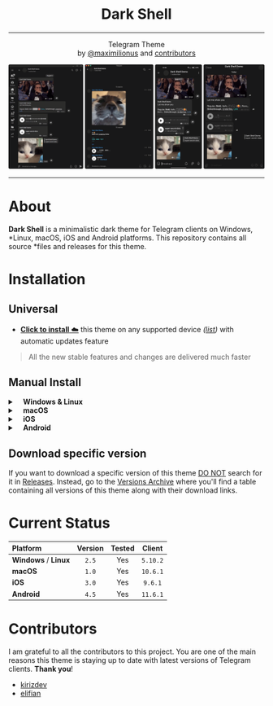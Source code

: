 <div align="center">
	<h1><b>Dark Shell</b></h1><hr>Telegram Theme<br>
	by <a href="https://github.com/maximilionus">@maximilionus</a> and <a href="#contributors">contributors</a><h>
</div>

![](.data/img/preview.png)

---


# About
**Dark Shell** is a minimalistic dark theme for Telegram clients on Windows,
*Linux, macOS, iOS and Android platforms. This repository contains all source
*files and releases for this theme.


# Installation
## Universal
- [**Click to install** ☁️][telegram-theme-shared-link] this theme on any
supported device *([list](./README.md#Current-Status))* with automatic updates
feature
> All the new stable features and changes are delivered much faster

## Manual Install

<details><summary><b>&emsp;Windows & Linux</b></summary>

1. [Download The Latest Release][tdesktop-latest-release] or select version from
[Versions Archive](./VERSIONS_ARCHIVE.md).
2. Open Telegram.
- *Using messages :*
   1. Send the downloaded file to `Saved messages`.
   2. Click on sent file and press `APPLY THIS THEME` button.
- *Using settings :*
  1. Go to **Settings** -> **Chat Settings**.
  2. Press `⋮` -> `Create new theme` -> `IMPORT EXISTING THEME`.
  3. Find and choose downloaded `.tdesktop-theme` file.

</details>

<details><summary>&emsp;<b>macOS</b></summary>

1. [Download The Latest Release][macOS-latest-release] or select version from
[Versions Archive](./VERSIONS_ARCHIVE.md).
2. Open Telegram and go to `Settings` -> `Appearance`.
3. Press `...` in upper-right corner of app and press `New theme`.
4. Name it **Dark Shell** *(Or any other name)* and press `Create`.<br>You'll be
asked to save the theme file. Save it anywhere *(You can delete this file after)*.
5. <kbd>RMB</kbd> click on created theme and click `Edit` -> `Update from file`
6. Find and choose downloaded `.palette` file.

</details>

<details><summary>&emsp;<b>iOS</b></summary>

1. [Download The Latest Release][iOS-latest-release] or select version from
[Versions Archive](./VERSIONS_ARCHIVE.md).
2. Send the downloaded file to `Saved messages`.
3. Click on it.
4. Press the `Set` button in bottom-right corner of the screen.

</details>

<details><summary>&emsp;<b>Android</b></summary>

1. [Download The Latest Release][android-latest-release] or select version from
[Versions Archive](./VERSIONS_ARCHIVE.md).
2. Send the downloaded file to `Saved messages`.
3. Click on it.
4. Press the `Apply` button in bottom-right corner of the screen.

</details>

## Download specific version
If you want to download a specific version of this theme <ins>DO NOT</ins>
search for it in
[Releases](https://github.com/maximilionus/Telegram-Dark-Shell/releases).
Instead, go to the [Versions Archive](./VERSIONS_ARCHIVE.md) where you'll find
a table containing all versions of this theme along with their download links.


# Current Status
| Platform                | Version | Tested | Client  |
| :---------------------- | :-----: | :----: | :-----: |
| **Windows** / **Linux** | `2.5` | Yes | `5.10.2` |
| **macOS**               | `1.0` | Yes | `10.6.1` |
| **iOS**                 | `3.0` | Yes | `9.6.1` |
| **Android**             | `4.5` | Yes | `11.6.1` |


# Contributors
I am grateful to all the contributors to this project. You are one of the main
reasons this theme is staying up to date with latest versions of Telegram
clients. **Thank you**!

- [kirizdev](https://github.com/kirizdev)
- [elifian](https://github.com/elifian)


<!-- REFERENCE LINKS -->
[telegram-theme-shared-link]: https://t.me/addtheme/DarkShell (Telegram Theme Shared Link)
[tdesktop-latest-release]: https://github.com/maximilionus/Telegram-Dark-Shell/releases/latest/download/DarkShell.tdesktop-theme (Download the latest release for Windows / Linux)
[macOS-latest-release]: https://github.com/maximilionus/Telegram-Dark-Shell/releases/latest/download/DarkShell.palette (Download the latest release for macOS)
[iOS-latest-release]: https://github.com/maximilionus/Telegram-Dark-Shell/releases/latest/download/DarkShell.tgios-theme (Download the latest release for iOS)
[android-latest-release]: https://github.com/maximilionus/Telegram-Dark-Shell/releases/latest/download/DarkShell.attheme (Download the latest release for Android)
